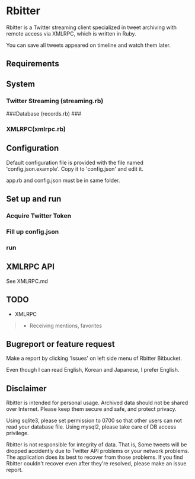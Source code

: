 # Rbitter #

Rbitter is a Twitter streaming client specialized in tweet archiving with remote access via XMLRPC, which is written in Ruby.

You can save all tweets appeared on timeline and watch them later.

## Requirements ##

## System ##

### Twitter Streaming (streaming.rb) ###
###Database (records.rb) ###
### XMLRPC(xmlrpc.rb) ###

## Configuration ##
Default configuration file is provided with the file named 'config.json.example'. Copy it to 'config.json' and edit it.

app.rb and config.json must be in same folder.

## Set up and run ##
### Acquire Twitter Token ###
### Fill up config.json ###
### run ###

## XMLRPC API ##

See XMLRPC.md

## TODO ##
* XMLRPC
> * Receiving mentions, favorites

## Bugreport or feature request ##
Make a report by clicking 'Issues' on left side menu of Rbitter Bitbucket.

Even though I can read English, Korean and Japanese, I prefer English.

## Disclaimer ##
Rbitter is intended for personal usage. Archived data should not be shared over Internet. Please keep them secure and safe, and protect privacy.

Using sqlite3, please set permission to 0700 so that other users can not read your database file. Using mysql2, please take care of DB access privilege.

Rbitter is not responsible for integrity of data. That is, Some tweets will be dropped accidently due to Twitter API problems or your network problems. The application does its best to recover from those problems. If you find Rbitter couldn't recover even after they're resolved, please make an issue report.



